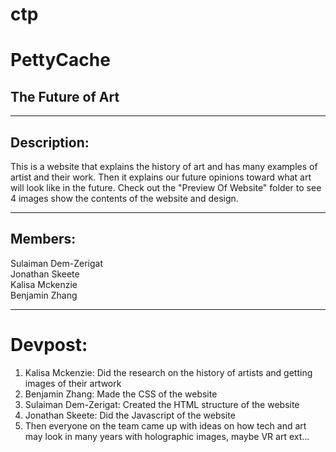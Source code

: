 # ctp

# PettyCache

## The Future of Art

---

## Description:

This is a website that explains the history of art and has many examples of artist and their work. Then it explains our future opinions toward what art will look like in the future.
Check out the "Preview Of Website" folder to see 4 images show the contents of the website and design.

---

## Members:

Sulaiman Dem-Zerigat  
Jonathan Skeete  
Kalisa Mckenzie  
Benjamin Zhang

---

# Devpost:

1. Kalisa Mckenzie: Did the research on the history of artists and getting images of their artwork
2. Benjamin Zhang: Made the CSS of the website
3. Sulaiman Dem-Zerigat: Created the HTML structure of the website
4. Jonathan Skeete: Did the Javascript of the website
5. Then everyone on the team came up with ideas on how tech and art may look in many years with holographic images, maybe VR art ext...
